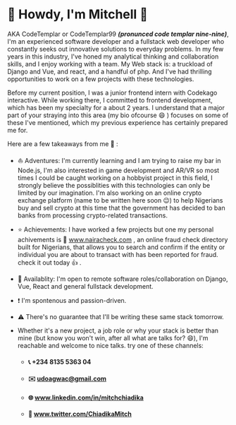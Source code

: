 # 👋 Howdy,  I'm Mitchell 🎴
AKA CodeTemplar or CodeTemplar99 ***(pronunced code templar nine-nine)***, I'm an experienced software developer and a fullstack web developer who constantly seeks out innovative solutions to everyday problems. In my few years in this industry, I've honed my analytical thinking and collaboration skills, and I enjoy working with a team. My Web stack is: a truckload of Django and Vue, and react, and a handful of php. And I've had thrilling opportunities to work on a few projects with these technologies.

Before my current position, I was a junior frontend intern with Codekago interactive. While working there, I committed to frontend development, which has been my specialty for a about 2 years. I understand that a major part of your straying into this area (my bio ofcourse :smile: ) focuses on some of these I've mentioned, which my previous experience has certainly prepared me for.

Here are a few takeaways from me 📣 :

  * ⛵  Adventures: I'm currently learning and I am trying to raise my bar in Node.js, I'm also interested in game development and AR/VR so most times I could be caught working on a hobbyist project in this field, I strongly believe the possiblities with this technologies can only be limited by our imagination. I'm also working on an online crypto exchange platform (name to be written here soon :wink:) to help Nigerians buy and sell crypto at this time that the government has decided to ban banks from processing crypto-related transactions.
* ⭐  Achievements: I have worked a few projects but one my personal achivements is 🔗 www.nairacheck.com , an online fraud check directory built for Nigerians, that allows you to search and confirm if the entity or individual you are about to transact with has been reported for fraud. check it out today 👍 .
* 🔌   Availablity: I'm open to remote software roles/collaboration on Django, Vue, React and general fullstack development.
* ❗   I'm spontenous and passion-driven.
* ⚠️    There's no guarantee that I'll be writing these same stack tomorrow.

* Whether it's a new project, a job role or why your stack is better than mine (but know you won't win, after all what are talks for? 😄), I'm reachable and welcome to nice talks. try one of these channels:
  * #### 📞   +234 8135 5363 04
  * #### ✉️    udoagwac@gmail.com
  * #### 🌐   www.linkedin.com/in/mitchchiadika
  * #### 📱   www.twitter.com/ChiadikaMitch
